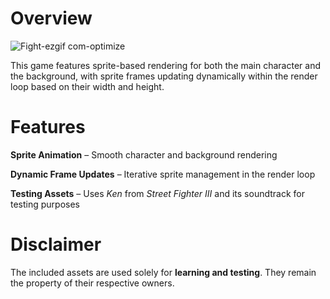 # Overview
![Fight-ezgif com-optimize](https://github.com/user-attachments/assets/61747d1d-14be-4e1d-a0c8-87e16011fabc)

This game features sprite-based rendering for both the main character and the background, with sprite frames updating dynamically within the render loop based on their width and height.

# Features

 **Sprite Animation** – Smooth character and background rendering

 **Dynamic Frame Updates** – Iterative sprite management in the render loop

 **Testing Assets** – Uses *Ken* from *Street Fighter III* and its soundtrack for testing purposes

# Disclaimer

The included assets are used solely for **learning and testing**. They remain the property of their respective owners.
